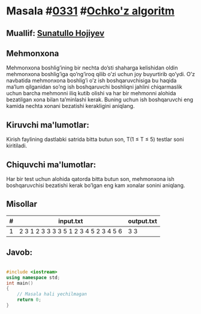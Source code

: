 
<h1>Masala #<a href="https://robocontest.uz/tasks/0331">0331</a> #<a href="https://robocontest.uz/tasks?category=11">Ochko'z algoritm</a></h1>
<h2> Muallif: <a href="https://robocontest.uz/profile/sunnat">Sunatullo Hojiyev</a></h2>
<h2>Mehmonxona</h2>
<p>Mehmonxona boshlig’ining bir nechta do’sti shaharga kelishidan oldin mehmonxona boshlig’iga qo’ng’iroq qilib o’zi uchun joy buyurtirib qo’ydi. O’z navbatida mehmonxona boshlig’i o’z ish boshqaruvchisiga bu haqida ma’lum qilganidan so’ng ish boshqaruvchi boshliqni jahlini chiqarmaslik uchun barcha mehmonni iliq kutib olishi va har bir mehmonni alohida bezatilgan xona bilan ta’minlashi kerak. Buning uchun ish boshqaruvchi eng kamida nechta xonani bezatishi kerakligini aniqlang.</p>
<h2>Kiruvchi ma'lumotlar:</h2>
<p>Kirish faylining dastlabki satrida bitta butun son, T(1 ≤ T ≤ 5) testlar soni kiritiladi.</p>
<h2>Chiquvchi ma'lumotlar:</h2>
<p>Har bir test uchun alohida qatorda bitta butun son, mehmonxona ish boshqaruvchisi bezatishi kerak bo’lgan eng kam xonalar sonini aniqlang.</p>
<h2>Misollar</h2>
<table>
    <thead>
        <tr>
            <th>#</th>
            <th>input.txt</th>
            <th>output.txt</th>
        </tr>
    </thead>
    <tbody>
            <tr>
                <td>1</td>
                <td>2
3
1 2 3
3 3 3
5
1 2 3 4 5
2 3 4 5 6</td>
                <td>3
3</td>
            </tr>
    </tbody>
    </table>
    
<h2>Javob:</h2>

######
```cpp
#include <iostream>
using namespace std;
int main()
{
    // Masala hali yechilmagan
    return 0;
}
```
